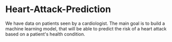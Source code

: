 # Heart-Attack-Prediction
We have data on patients seen by a cardiologist. The main goal  is to build a machine learning model, that will be able to predict the risk of a heart attack based on a patient's health condition.

